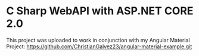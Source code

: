 # C Sharp WebAPI with ASP.NET CORE 2.0

This project was uploaded to work in conjunction with my Angular Material Project: https://github.com/ChristianGalvez23/angular-material-example.git
